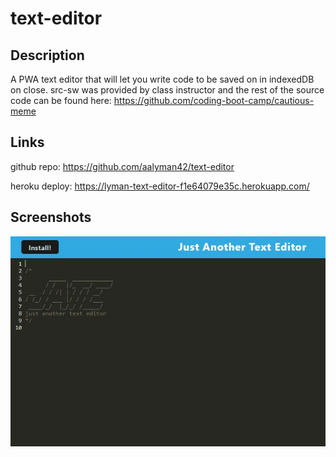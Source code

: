 # text-editor

## Description

A PWA text editor that will let you write code to be saved on in indexedDB on close. src-sw was provided by class instructor and the rest of the source code can be found here: https://github.com/coding-boot-camp/cautious-meme

## Links

github repo: https://github.com/aalyman42/text-editor

heroku deploy: https://lyman-text-editor-f1e64079e35c.herokuapp.com/

## Screenshots

![JATE screenshot](./Capture.JPG)
